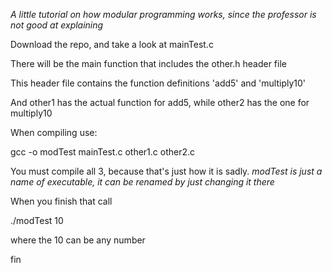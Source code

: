 *A little tutorial on how modular programming works, since the professor
is not good at explaining*

Download the repo, and take a look at mainTest.c

There will be the main function that includes the other.h header file

This header file contains the function definitions 'add5' and 'multiply10'

And other1 has the actual function for add5, while other2 has the one for multiply10

When compiling use:

gcc -o modTest mainTest.c other1.c other2.c

You must compile all 3, because that's just how it is sadly.
*modTest is just a name of executable, it can be renamed by just changing it there*

When you finish that call

./modTest 10

where the 10 can be any number

fin
